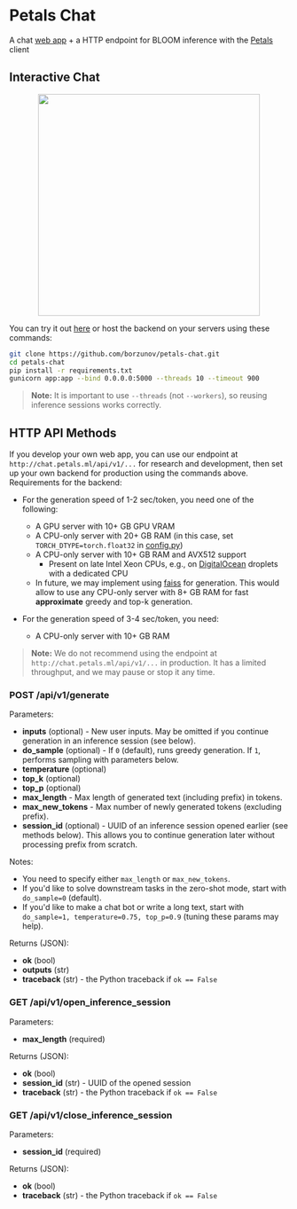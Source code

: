 # Petals Chat

A chat [web app](http://chat.petals.ml) + a HTTP endpoint for BLOOM inference with the [Petals](https://petals.ml) client

## Interactive Chat

<div align="center">
<img src="https://i.imgur.com/p2nwiho.png" width="400px">
</div>

You can try it out [here](http://chat.petals.ml) or host the backend on your servers using these commands:

```bash
git clone https://github.com/borzunov/petals-chat.git
cd petals-chat
pip install -r requirements.txt
gunicorn app:app --bind 0.0.0.0:5000 --threads 10 --timeout 900
```

> **Note:** It is important to use `--threads` (not `--workers`), so reusing inference sessions works correctly.

## HTTP API Methods

If you develop your own web app, you can use our endpoint at `http://chat.petals.ml/api/v1/...` for research and development, then set up your own backend for production using the commands above. Requirements for the backend:

- For the generation speed of 1-2 sec/token, you need one of the following:
    - A GPU server with 10+ GB GPU VRAM
    - A CPU-only server with 20+ GB RAM (in this case, set `TORCH_DTYPE=torch.float32` in [config.py](config.py))
    - A CPU-only server with 10+ GB RAM and AVX512 support
        - Present on late Intel Xeon CPUs, e.g., on [DigitalOcean](https://digitalocean.com) droplets with a dedicated CPU
    - In future, we may implement using [faiss](https://github.com/facebookresearch/faiss) for generation.
        This would allow to use any CPU-only server with 8+ GB RAM for fast **approximate** greedy and top-k generation.

- For the generation speed of 3-4 sec/token, you need:
    - A CPU-only server with 10+ GB RAM

> **Note:** We do not recommend using the endpoint at `http://chat.petals.ml/api/v1/...` in production. It has a limited throughput, and we may pause or stop it any time.

### POST /api/v1/generate

Parameters:

- **inputs** (optional) - New user inputs. May be omitted if you continue generation in an inference session (see below).
- **do_sample** (optional) - If `0` (default), runs greedy generation. If `1`, performs sampling with parameters below.
- **temperature** (optional)
- **top_k** (optional)
- **top_p** (optional)
- **max_length** - Max length of generated text (including prefix) in tokens.
- **max_new_tokens** - Max number of newly generated tokens (excluding prefix).
- **session_id** (optional) - UUID of an inference session opened earlier (see methods below). This allows you to continue generation later without processing prefix from scratch.

Notes:

- You need to specify either `max_length` or `max_new_tokens`.
- If you'd like to solve downstream tasks in the zero-shot mode, start with `do_sample=0` (default).
- If you'd like to make a chat bot or write a long text, start with `do_sample=1, temperature=0.75, top_p=0.9` (tuning these params may help).

Returns (JSON):

- **ok** (bool)
- **outputs** (str)
- **traceback** (str) - the Python traceback if `ok == False`

### GET /api/v1/open_inference_session

Parameters:

- **max_length** (required)

Returns (JSON):

- **ok** (bool)
- **session_id** (str) - UUID of the opened session
- **traceback** (str) - the Python traceback if `ok == False`

### GET /api/v1/close_inference_session

Parameters:

- **session_id** (required)

Returns (JSON):

- **ok** (bool)
- **traceback** (str) - the Python traceback if `ok == False`
